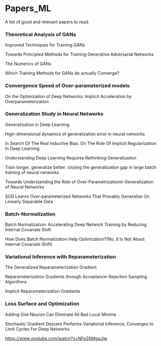 # Papers_ML

A list of good and relevant papers to read.

### Theoretical Analysis of GANs

Improved Techniques for Training GANs

Towards Principled Methods for Training Generative Adversarial Networks

The Numerics of GANs

Which Training Methods for GANs do actually Converge?

### Convergence Speed of Over-parameterized models

On the Optimization of Deep Networks: Implicit Acceleration by Overparameterization

### Generalization Study in Neural Networks

Generalization in Deep Learning

High-dimensional dynamics of generalization error in neural networks

In Search Of The Real Inductive Bias: On The Role Of Implicit Regularization In Deep Learning

Understanding Deep Learning Requires Rethinking Generalizaiton

Train longer, generalize better: closing the generalization gap in large batch training of neural networks

Towards Understanding the Role of Over-Parametrizationin Generalization of Neural Networks

SGD Learns Over-parameterized Networks That Provably Generalize On Linearly Separable Data

### Batch-Normalization

Batch Normalization: Accelerating Deep Network Training by Reducing Internal Covariate Shift

How Does Batch Normalization Help Optimization?(No, It Is Not About Internal Covariate Shift)

### Variational Inference with Reparameterization

The Generalized Reparameterization Gradient

Reparameterization Gradients through Acceptance-Rejection Sampling Algorithms

Implicit Reparameterization Gradients

### Loss Surface and Optimization

Adding One Neuron Can Eliminate All Bad Local Minima

Stochastic Gradient Descent Performs Variational Inference, Converges to Limit Cycles For Deep Networks

https://www.youtube.com/watch?v=NFeZ6MggJjw
